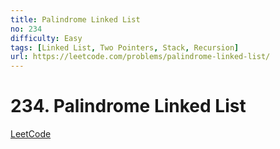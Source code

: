 ```yaml
---
title: Palindrome Linked List
no: 234
difficulty: Easy
tags: [Linked List, Two Pointers, Stack, Recursion]
url: https://leetcode.com/problems/palindrome-linked-list/
---
```


# 234. Palindrome Linked List

[LeetCode](https://leetcode.com/problems/palindrome-linked-list/)

